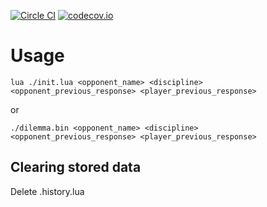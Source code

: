 [![Circle CI](https://circleci.com/gh/Billiam/vigilant-barnacle.svg?style=svg)](https://circleci.com/gh/Billiam/vigilant-barnacle)
[![codecov.io](https://codecov.io/github/Billiam/vigilant-barnacle/coverage.svg?branch=master)](https://codecov.io/github/Billiam/vigilant-barnacle?branch=master)


# Usage

```
lua ./init.lua <opponent_name> <discipline> <opponent_previous_response> <player_previous_response>
```

or

```
./dilemma.bin <opponent_name> <discipline> <opponent_previous_response> <player_previous_response>
```

## Clearing stored data

Delete .history.lua
